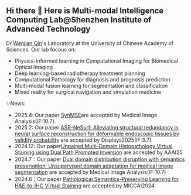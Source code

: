 ## Hi there 👋 Here is Multi-modal Intelligence Computing Lab@Shenzhen Institute of Advanced Technology

Dr [Wenjian Qin](https://scholar.google.com/citations?user=QulpzUAAAAAJ&hl=en#)'s  Laboratory at the University of Chinese Academy of Sciences.
Our lab focous on:
 - Physics-informed learning in Computational Imaging for Biomedical Optical Imaging
 - Deep learning-based radiotherapy treatment planning
 - Computational Pathology for diagnosis and prognosis prediction
 - Multi-modal fusion learning for segmentation and classification
 - Mixed reality for surgical navigation and simulation medicine

✨News:
  - 2025.4: Our paper [SynMSE]()are accepted by Medical Image Analysis(IF:10.7).
  - 2025.2: Our paper [ASR-NeSurf: Alleviating structural redundancy in neural surface reconstruction for deformable endoscopic tissues by validity probability](https://www.sciencedirect.com/science/article/abs/pii/S014193822500037X#baep-article-footnote-id1) are accepted by Displays2025(IF:3.7).
  - 2024.12: Our paper[Unpaired Multi-Domain Histopathology Virtual Staining using Dual Path Prompted Inversion](https://arxiv.org/html/2412.11106v1) are accepted by AAAI25
  - 2024.7：Our paper [Dual domain distribution disruption with semantics preservation: Unsupervised domain adaptation for medical image segmentation](https://www.sciencedirect.com/science/article/abs/pii/S1361841524002007) are accepted by Medical Image Analysis(IF:10.7)
  - 2024.6：Our paper [Pathological Semantics-Preserving Learning for H&E-to-IHC Virtual Staining](https://arxiv.org/abs/2407.03655) are accepted by MICCAI2024

<!--
**MIXAILAB/MIXAILAB** is a ✨ _special_ ✨ repository because its `README.md` (this file) appears on your GitHub profile.

Here are some ideas to get you started:

- 🔭 I’m currently working on ...
- 🌱 I’m currently learning ...
- 👯 I’m looking to collaborate on ...
- 🤔 I’m looking for help with ...
- 💬 Ask me about ...
- 📫 How to reach me: ...
- 😄 Pronouns: ...
- ⚡ Fun fact: ...
-->
